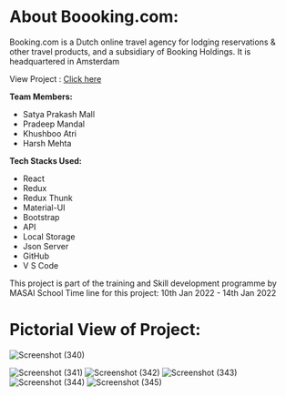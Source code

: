 # About Boooking.com:

Booking.com is a Dutch online travel agency for lodging reservations & other travel products, and a subsidiary of Booking Holdings. It is headquartered in Amsterdam


View Project :  <a href="https://github.com/ronibd0/ReactJS-Ticketing-Booking-Rental-App/">Click here</a>

**Team Members:**
 - Satya Prakash Mall
 - Pradeep Mandal
 - Khushboo Atri
 - Harsh Mehta

**Tech Stacks Used:**
 - React
 - Redux
 - Redux Thunk
 - Material-UI
 - Bootstrap
 - API
 - Local Storage
 - Json Server
 - GitHub
 - V S Code

This project is part of the training and Skill development programme by MASAI School
Time line for this project: 10th Jan 2022 - 14th Jan 2022

# Pictorial View of Project:

![Screenshot (340)](https://user-images.githubusercontent.com/80479635/161203707-ca9a5524-0e46-4501-b522-d1e54373ac45.png)

![Screenshot (341)](https://user-images.githubusercontent.com/80479635/161203718-1e3abc6d-ebc0-45dc-b957-8e225ebb5cdd.png)
![Screenshot (342)](https://user-images.githubusercontent.com/80479635/161203730-66de1e0a-5fee-4aca-9982-328a38e48962.png)
![Screenshot (343)](https://user-images.githubusercontent.com/80479635/161203747-2310f03b-ccc0-4a82-b3f1-f104dae605c9.png)
![Screenshot (344)](https://user-images.githubusercontent.com/80479635/161203903-e3e96960-968e-41b5-9630-b3209e28de7c.png)
![Screenshot (345)](https://user-images.githubusercontent.com/80479635/161203789-b2ee6697-04da-4946-82ed-5a0a573d31bd.png)

